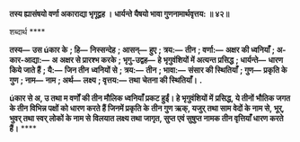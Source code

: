**तस्य ह्यासंषयो वर्णा अकाराद्या भृगूद्वह ।** **धार्यन्ते यैषयो भावा गुणनामार्थवृत्तय: ॥ ४२॥** 

शब्दार्थ **** 

**तस्य—** **उस úकार के** **; हि—** **निस्सन्देह** **; आसन्—** **हुए** **; त्रय:—** **तीन** **; वर्णा:—** **अक्षर की ध्वनियाँ** **; अ-कार-आद्या:—** **अ** **अक्षर से प्रारश्भ करके** **; भृगु-उद्वह—** **हे भृगुवंशियों में अत्यन्त प्रसिद्ध** **; धार्यन्ते—** **धारण किये जाते हैं** **; यै:—** **जिन तीन** **ध्वनियों से** **; त्रय:—** **तीन** **; भावा:—** **संसार की स्थितियाँ** **; गुण—** **प्रकृति के गुण** **; नाम—** **नाम** **; अर्थ—** **लक्ष्य** **; वृत्तय:—** **तथा** **चेतना की स्थितियाँ।** **.** 

**úकार से अ, उ तथा म वर्णों की तीन मौलिक ध्वनियाँ प्रकट हुईं। हे भृगुवंशियों में** **प्रसिद्ध, ये तीनों भौतिक जगत के तीन विभिन्न पक्षों को धारण करते हैं जिनमें प्रकृति के** **तीन गुण ऋक्, यजुर् तथा साम वेदों के नाम से, भूर्, भुवर् तथा स्वर् लोकों के नाम से** **विलयात लक्ष्य तथा जागृत, सुप्त एवं सुषुप्त नामक तीन वृत्तियाँ धारण करते हैं।** **** 